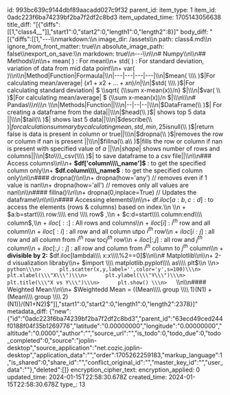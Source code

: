id: 993bc639c9144dbf89aacadd027c9f32
parent_id: 
item_type: 1
item_id: 0adc223f6ba74239bf2ba7f2df2c8bd3
item_updated_time: 1705143056638
title_diff: "[{\"diffs\":[[1,\"class4__\"]],\"start1\":0,\"start2\":0,\"length1\":0,\"length2\":8}]"
body_diff: "[{\"diffs\":[[1,\"---\\\nmarkdown:\\\n  image_dir: /assets\\\n  path: class4.md\\\n  ignore_from_front_matter: true\\\n  absolute_image_path: false\\\nexport_on_save:\\\n  markdown: true\\\n---\\\n\\\n# Numpy\\\n\\\n## Methods\\\n\\\n+ mean( ) : For mean\\\n+ std( ) : For standard deviation, variation of data from mid data point\\\n+ var( )\\\n\\\n|Method|Function|Formaula|\\\n|---|---|---|---|\\\n|$mean( \\\\ )$|For calculating mean/average| $(x1+x2+...+xn)/n$|\\\n|$std( \\\\ )$|For calculating standard deviation| $ \\\\sqrt{ (\\\\sum x-mean(x))/n} $|\\\n|$var( \\\\ )$|For calculating mean/average| $ (\\\\sum x-mean(x))/n $|\\\n\\\n# Pandas\\\n\\\n  \\\n|Methods|Function||\\\n|--|--|--|\\\n|$DataFrame(\\\\ )$| For creating a dataframe from the data||\\\n|$head(\\\\ )$| shows top 5 data ||\\\n|$tail(\\\\ )$| shows last 5 data||\\\n|$describe(\\\\ )$| for calculation summary by calculating mean,std,min,25% ,50% ,75%,max||\\\n|$isnull(\\\\ )$|return false is data is present in column or true||\\\n|$dropna(\\\\ )$|removes the row or column if nan is present ||\\\n|$fillna(\\\\ a\\\\  )$|fills the row or column if nan is present with specified value of $a$ ||\\\n|$shape$| shows number of rows and columns||\\\n|$to\\\\_csv(\\\\ )$| to save dataframe to a csv file||\\\n\\\n### Access columns\\\n\\\n+ **$df['column\\\\_name']$**   : to get the specified column only\\\n+ **$df.column\\\\_name$**      : to get the specified column only\\\n\\\n#### dropna()\\\n\\\n+ dropna(how='any')  // removes even if 1 value is nan\\\n+ dropna(how='all')  // removes only all values are nan\\\n\\\n#### fillna()\\\n\\\n+ dropna(0,inplace=True) // Updates the dataframe\\\n\\\n\\\n#### Accessing elements\\\n\\\n+ df.$iloc[a:b,c:d]$ : to access the elements (rows & columns) based on index.\\\n  \\\n  + $a:b=start\\\\ row:\\\\ end \\\\ row$ ,\\\n  + $c:d=start\\\\ column:end\\\\ column$,\\\n  + $iloc[::]$ : All rows and columns\\\n  + $iloc[i]$ : $i^{th}$ row and all column\\\n  + $iloc[:i]$ :  all row and all column  utpo $i^{th}$ row\\\n  + $iloc[i:j]$ :  all row and all column  from $i^{th}$ row toc$j^{th}$ row\\\n  + $iloc[:,j]$ :  all row and $j^{th}$ column\\\n  + $iloc[:,i:j]$ :  all row and  column  from $i^{th}$ column to $j^{th}$ column\\\n  + **divisible by 2:**  $df.iloc[lambda\\\\  x:x\\\\%2==0]$\\\n\\\n# Matplotlib\\\n\\\n+ 2-d visualization libraby\\\n+ $import \\\\ matplotlib.pyplot\\\\ as\\\\ plt$\\\n  \\\n>   ```python\\\n>      plt.scatter(x,y,label='',color='y',s=100)\\\n>      plt.xlabel(\\\"X\\\")\\\n>      plt.ylabel(\\\"Y\\\")\\\n>      plt.title(\\\"X vs Y\\\")\\\n>      plt.show() \\\n>   ```\\\n\\\n#### Weighted Mean:\\\n\\\n+ $Weightedd Mean  = ((Mean\\\\ group \\\\ 1)(N1) + (Mean\\\\ group \\\\ 2)(N1))/(N1+N2)$\"]],\"start1\":0,\"start2\":0,\"length1\":0,\"length2\":2378}]"
metadata_diff: {"new":{"id":"0adc223f6ba74239bf2ba7f2df2c8bd3","parent_id":"63ecd49ced244f0188f04f35b1269776","latitude":"0.00000000","longitude":"0.00000000","altitude":"0.0000","author":"","source_url":"","is_todo":0,"todo_due":0,"todo_completed":0,"source":"joplin-desktop","source_application":"net.cozic.joplin-desktop","application_data":"","order":1705262259183,"markup_language":1,"is_shared":0,"share_id":"","conflict_original_id":"","master_key_id":"","user_data":""},"deleted":[]}
encryption_cipher_text: 
encryption_applied: 0
updated_time: 2024-01-15T22:58:30.678Z
created_time: 2024-01-15T22:58:30.678Z
type_: 13